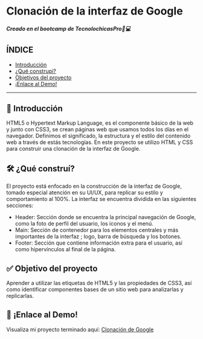 # Clonación de la interfaz de Google
##### Creado en el bootcamp de TecnolochicasPro🤍💻

## ÍNDICE 
* [Introducción](https://github.com/Johana3010/Google-Clone/blob/main/README.md#-introducci%C3%B3n)
*  [¿Qué construpi?]()
*  [Objetivos del proyecto](https://github.com/Johana3010/Google-Clone/blob/main/README.md#-objetivo-del-proyecto)
*  [¡Enlace al Demo!]()

***

## 📖 Introducción 
HTML5 o Hypertext Markup Language, es el componente básico de la web y junto con CSS3, se crean páginas web que usamos todos los días en el navegador. 
Definimos el significado, la estructura y el estilo del contenido web a través de estás tecnologías. 
En este proyecto se utilizo HTML y CSS para construir una clonación de la interfaz de Google. 

## 🛠️ ¿Qué construí?
El proyecto está enfocado en la construcción de la interfaz de Google, tomado especial atención en su UI/UX, para replicar su estilo y comportamiento al 100%.
La interfaz se encuentra dividida en las siguientes secciones: 

* Header: Sección donde se encuentra la principal navegación de Google, como la foto de perfil del usuario, los iconos y el menú. 
* Main: Sección de contenedor para los elementos centrales y más importantes de la interfaz ; logo, barra de búsqueda y los botones. 
* Footer: Sección que contiene información extra para el usuario, así como hipervínculos al final de la página. 

## ✅ Objetivo del proyecto
Aprender a utilizar las etiquetas de HTML5 y las propiedades de CSS3, así como identificar componentes bases de un sitio web para analizarlas y replicarlas. 

## 🔗 ¡Enlace al Demo! 
Visualiza mi proyecto terminado aquí: [Clonación de Google](https://johana3010.github.io/Google-Clone/)
